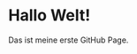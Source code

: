 <!DOCTYPE html>
<html>
<head>
  <meta charset="UTF-8">
  <title>Willkommen</title>
</head>
<body>
  <h1>Hallo Welt!</h1>
  <p>Das ist meine erste GitHub Page.</p>
</body>
</html>
